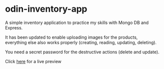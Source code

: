 # odin-inventory-app
A simple inventory application to practice my skills with Mongo DB and Express.

It has been updated to enable uploading images for the products, everything else also works properly (creating, reading, updating, deleting).

You need a secret password for the destructive actions (delete and update).

Click [here](https://odin-inventory-app-a38978611381.herokuapp.com/) for a live preview
